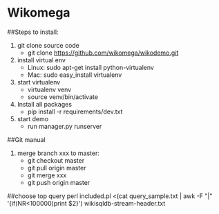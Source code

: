 Wikomega
======
##Steps to install:
1. git clone source code
   * git clone https://github.com/wikomega/wikodemo.git
2. install virtual env
   * Linux: sudo apt-get install python-virtualenv
   * Mac: sudo easy_install virtualenv
3. start virtualenv
   * virtualenv venv
   * source venv/bin/activate
4. Install all packages
   * pip install -r requirements/dev.txt
5. start demo
   * run manager.py runserver

##Git manual
1. merge branch xxx to master:
   * git checkout master
   * git pull origin master
   * git merge xxx
   * git push origin master

##choose top query
perl included.pl <(cat query_sample.txt | awk -F "\|" '{if(NR<100000)print $2}') wikisqldb-stream-header.txt 

